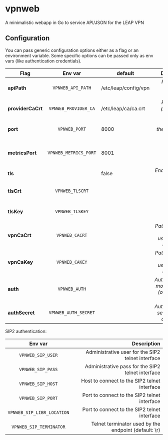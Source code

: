 vpnweb
======
A minimalistic webapp in Go to service API/JSON for the LEAP VPN


Configuration
-------------

You can pass generic configuration options either as a flag or an environment
variable. Some specific options can be passed only as env vars (like
authentication credentials).

| Flag              |  Env var             |  default             | Description                                            |
|-------------------|:--------------------:|----------------------|-------------------------------------------------------:|
| **apiPath**       | `VPNWEB_API_PATH`    | /etc/leap/config/vpn | _Path for the public API static files_                 |
| **providerCaCrt** | `VPNWEB_PROVIDER_CA` | /etc/leap/ca/ca.crt  | _Path for the provider CA certificate_                 |
| **port**          | `VPNWEB_PORT`        | 8000                 | _Port where the api server will listen_                |
| **metricsPort**   | `VPNWEB_METRICS_PORT`| 8001                 | _Port where the metrics server will listen_            |
| **tls**           |                      | false                | _Enable TLS on the service_                            |
| **tlsCrt**        | `VPNWEB_TLSCRT`      |                      | _Path to the cert file for TLS_                        |
| **tlsKey**        | `VPNWEB_TLSKEY`      |                      | _Path to the key file for TLS_                         |
| **vpnCaCrt**      | `VPNWEB_CACRT`       |                      | _Path to the CA public key used for VPN certificates_  |
| **vpnCaKey**      | `VPNWEB_CAKEY`       |                      | _Path to the CA private key used for VPN certificates_ |
| **auth**          | `VPNWEB_AUTH`        |                      | _Authentication module to use (one of: sip2, anon)_    |
| **authSecret**    | `VPNWEB_AUTH_SECRET` |                      | _Authentication secret to sign auth tokens_            |


SIP2 authentication:

|  Env var                      | Description                                          |
|:-----------------------------:|-----------------------------------------------------:|
| `VPNWEB_SIP_USER`             | Administrative user for the SIP2 telnet interface    |
| `VPNWEB_SIP_PASS`             | Administrative pass for the SIP2 telnet interface    |
| `VPNWEB_SIP_HOST`             | Host to connect to the SIP2 telnet interface         |
| `VPNWEB_SIP_PORT`             | Port to connect to the SIP2 telnet interface         |
| `VPNWEB_SIP_LIBR_LOCATION`    | Port to connect to the SIP2 telnet interface         |
| `VPNWEB_SIP_TERMINATOR`       | Telnet terminator used by the endpoint (default: \r) |


